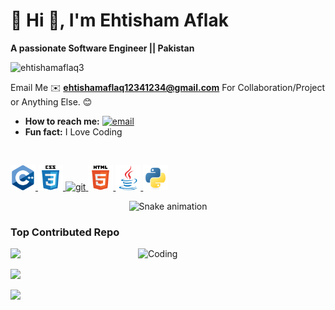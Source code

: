 # 💫 Hi 👋, I'm Ehtisham Aflak
**A passionate Software Engineer || Pakistan**
<br>

<p align="left"> <img src="https://komarev.com/ghpvc/?username=ehtishamaflaq3&label=Profile%20views&color=0e75b6&style=flat" alt="ehtishamaflaq3" /> </p>

Email Me ✉️ **ehtishamaflaq12341234@gmail.com** For Collaboration/Project or Anything Else. 😊
-  **How to reach me:** [![email](https://img.shields.io/badge/Email-D14836?logo=gmail&logoColor=white)](mailto:ehtishamaflaq12341234@gmail.com) 
-  **Fun fact:** I Love Coding
<br>
<p align="left"> <a href="https://www.w3schools.com/cpp/" target="_blank" rel="noreferrer"> <img src="https://raw.githubusercontent.com/devicons/devicon/master/icons/cplusplus/cplusplus-original.svg" alt="cplusplus" width="40" height="40"/> </a> <a href="https://www.w3schools.com/css/" target="_blank" rel="noreferrer"> <img src="https://raw.githubusercontent.com/devicons/devicon/master/icons/css3/css3-original-wordmark.svg" alt="css3" width="40" height="40"/> </a> <a href="https://git-scm.com/" target="_blank" rel="noreferrer"> <img src="https://www.vectorlogo.zone/logos/git-scm/git-scm-icon.svg" alt="git" width="40" height="40"/> </a> <a href="https://www.w3.org/html/" target="_blank" rel="noreferrer"> <img src="https://raw.githubusercontent.com/devicons/devicon/master/icons/html5/html5-original-wordmark.svg" alt="html5" width="40" height="40"/> </a> <a href="https://www.java.com" target="_blank" rel="noreferrer"> <img src="https://raw.githubusercontent.com/devicons/devicon/master/icons/java/java-original.svg" alt="java" width="40" height="40"/> </a> <a href="https://www.python.org" target="_blank" rel="noreferrer"> <img src="https://raw.githubusercontent.com/devicons/devicon/master/icons/python/python-original.svg" alt="python" width="40" height="40"/> </a> </p>

<div align="center">
  <img src="https://profile-readme-generator.com/assets/snake.svg" alt="Snake animation" />
</div>



### Top Contributed Repo
![](https://github-contributor-stats.vercel.app/api?username=ehtishamaflaq3&limit=5&theme=dark&combine_all_yearly_contributions=true)
<img align="right" alt="Coding" height=250 width=300 src="https://cdn.dribbble.com/users/1187836/screenshots/6539429/programer.gif" />

![](https://quotes-github-readme.vercel.app/api?type=horizontal&theme=radical)

[![](https://visitcount.itsvg.in/api?id=ehtishamaflaq3&icon=0&color=0)](https://visitcount.itsvg.in)


<!-- Proudly created with GPRM ( https://gprm.itsvg.in ) -->
